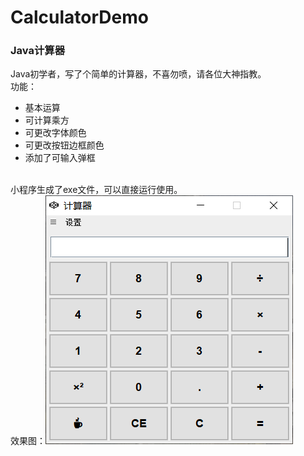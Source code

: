 # CalculatorDemo
<h3>Java计算器</h1>
Java初学者，写了个简单的计算器，不喜勿喷，请各位大神指教。
<br>功能：<ul>
      <li>基本运算</li>
      <li>可计算乘方</li>
      <li>可更改字体颜色</li>
       <li>可更改按钮边框颜色</li>
        <li>添加了可输入弹框</li>
<br></ul>
小程序生成了exe文件，可以直接运行使用。
<br>效果图：<img src="https://github.com/Stephen-S0/CalculatorDemo/blob/master/Calculator.PNG"/>
